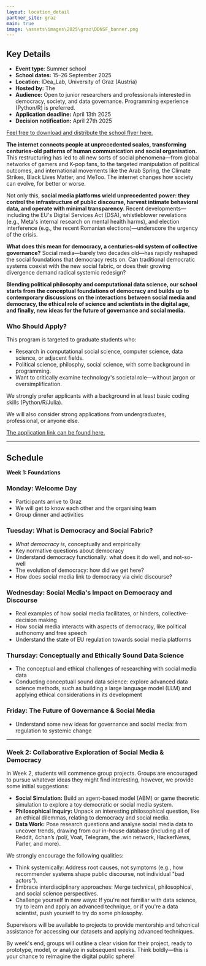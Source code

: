 ```yaml
---
layout: location_detail
partner_site: graz
main: true
image: \assets\images\2025\graz\DDNSF_banner.png
---
```


## Key Details
- **Event type**: Summer school
- **School dates:** 15–26 September 2025 
- **Location:** IDea_Lab, University of Graz (Austria)
- **Hosted by:** The 
- **Audience:** Open to junior researchers and professionals interested in democracy, society, and data governance. Programming experience (Python/R) is preferred.
- **Application deadline:** April 13th 2025
- **Decision notification:** April 27th 2025
  
[Feel free to download and distribute the school flyer here.](/assets/posters_info/DDNSF%20Call%20for%20Applicants%20poster.pdf)

**The internet connects people at unprecedented scales, transforming centuries-old patterns of human communication and social organisation.** This restructuring has led to all new sorts of social phenomena—from global networks of gamers and K-pop fans, to the targeted manipulation of political outcomes, and international movements like the Arab Spring, the Climate Strikes, Black Lives Matter, and MeToo. The internet changes how society can evolve, for better or worse. 

Not only this, **social media platforms wield unprecedented power: they control the infrastructure of public discourse, harvest intimate behavioral data, and operate with minimal transparency**. Recent developments—including the EU's Digital Services Act (DSA), whistleblower revelations (e.g., Meta's internal research on mental health harms), and election interference (e.g., the recent Romanian elections)—underscore the urgency of the crisis.

**What does this mean for democracy, a centuries-old system of collective governance?** Social media—barely two decades old—has rapidly reshaped the social foundations that democracy rests on. Can traditional democratic systems coexist with the new social fabric, or does their growing divergence demand radical systemic redesign?

**Blending political philosophy and computational data science, our school starts from the conceptual foundations of democracy and builds up to contemporary discussions on the interactions between social media and democracy, the ethical role of science and scientists in the digital age, and finally, new ideas for the future of governance and social media.**

### Who Should Apply?  
This program is targeted to graduate students who:  
- Research in computational social science, computer science, data science, or adjacent fields.  
- Political science, philosphy, social science, with some background in programming. 
- Want to critically examine technology's societal role—without jargon or oversimplification.

We strongly prefer applicants with a background in at least basic coding skills (Python/R/Julia).

We will also consider strong applications from undergraduates, professional, or anyone else. 

[The application link can be found here.](https://sicss.io/2025/graz/apply) 

---

## Schedule  

**Week 1: Foundations**  

### Monday: Welcome Day
- Participants arrive to Graz
- We will get to know each other and the organising team
- Group dinner and activities

### Tuesday: What is Democracy and Social Fabric?
- *What democracy is*, conceptually and empirically
- Key normative questions about democracy
- Understand democracy functionally: what does it do well, and not-so-well
- The evolution of democracy: how did we get here?
- How does social media link to democracy via civic discourse?

### Wednesday: Social Media's Impact on Democracy and Discourse
- Real examples of how social media facilitates, or hinders, collective-decision making
- How social media interacts with aspects of democracy, like political authonomy and free speech
- Understand the state of EU regulation towards social media platforms

### Thursday: Conceptually and Ethically Sound Data Science
- The conceptual and ethical challenges of researching with social media data
- Conducting conceptuall sound data science: explore advanced data science methods, such as building a large language model (LLM) and applying ethical considerations in its development

### Friday: The Future of Governance & Social Media
- Understand some new ideas for governance and social media: from regulation to systemic change

---

### **Week 2: Collaborative Exploration of Social Media & Democracy**  

In Week 2, students will commence group projects. Groups are encouraged to pursue whatever ideas they might find interesting, however, we provide some initial suggestions:

- **Social Simulation:** Build an agent-based model (ABM) or game theoretic simulation to explore a toy democratic or social media system.  
- **Philosophical Inquiry:** Unpack an interesting philosophical question, like an ethical dilemmas, relating to democracy and social media.  
- **Data Work:** Pose research questions and analyse social media data to uncover trends, drawing from our in-house database (including all of Reddit, 4chan’s /pol/, Voat, Telegram, the .win network, HackerNews, Parler, and more).  

We strongly encourage the following qualities:
- Think systemically: Address root causes, not symptoms (e.g., how recommender systems shape public discourse, not individual "bad actors").  
- Embrace interdisciplinary approaches: Merge technical, philosophical, and social science perspectives.  
- Challenge yourself in new ways: If you're not familiar with data science, try to learn and apply an advanced technique, or if you're a data scientist, push yourself to try do some philosophy.  

Supervisors will be available to projects to  provide mentorship and tehcnical assistance for accessing our datasets and applying advanced techniques.

By week's end, groups will outline a clear vision for their project, ready to prototype, model, or analyze in subsequent weeks. Think boldly—this is your chance to reimagine the digital public sphere!  


[//]: # (ORGANIZERS: feel free to add a link to your application materials or your SICSS apply page above.)
